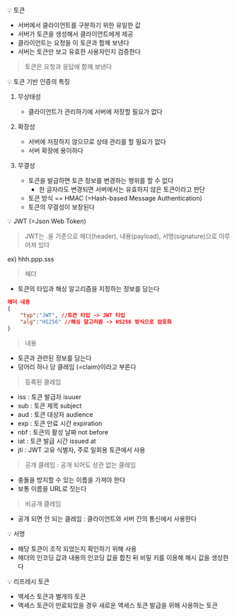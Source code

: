 # 

<aside>
💡 토큰

</aside>

- 서버에서 클라이언트를 구분하기 위한 유일한 값
- 서버가 토큰을 생성해서 클라이언트에게 제공
- 클라이언트는 요청을 이 토큰과 함께 보낸다
- 서버는 토큰만 보고 유효한 사용자인지 검증한다

> 토큰은 요청과 응답에 함께 보낸다
> 

<aside>
💡 토큰 기반 인증의 특징

</aside>

1. 무상태성
    - 클라이언트가 관리하기에 서버에 저장할 필요가 없다
    
2. 확장성
    - 서버에 저장하지 않으므로 상태 관리를 할 필요가 없다
    - 서버 확장에 용이하다
    
3. 무결성
    - 토큰을 발급하면 토큰 정보를 변경하는 행위를 할 수 없다
        - 한 글자라도 변경되면 서버에서는 유효하지 않은 토큰이라고 판단
    - 토큰 방식 == HMAC (=Hash-based Message Authentication)
    - 토큰의 무결성이 보장된다
    

<aside>
💡 JWT (=Json Web Token)

</aside>

> JWT는 .을 기준으로 헤더(header), 내용(payload), 서명(signature)으로 이루어져 있다
> 

ex) hhh.ppp.sss

> 헤더
> 
- 토큰의 타입과 해싱 알고리즘을 지정하는 정보를 담는다

```json
헤더 내용
{
	"typ":"JWT", //토큰 타입 -> JWT 타입
	"alg":"HS256" //해싱 알고리즘 -> HS256 방식으로 암호화
}
```

> 내용
> 
- 토큰과 관련된 정보를 담는다
- 덩어리 하나 당 클레임 (=claim)이라고 부른다

> 등록된 클레임
> 
- iss : 토큰 발급자 isuuer
- sub : 토큰 제목 subject
- aud : 토큰 대상자 audience
- exp : 토큰 만료 시간 expiration
- nbf : 토큰의 활성 날짜 not before
- iat : 토큰 발급 시간 issued at
- jti : JWT 고유 식별자, 주로 일회용 토큰에서 사용

> 공개 클레임 : 공개 되어도 상관 없는 클레임
> 
- 충돌을 방지할 수 있는 이름을 가져야 한다
- 보통 이름을 URL로 짓는다

> 비공개 클레임
> 
- 공개 되면 안 되는 클레임 : 클라이언트와 서버 간의 통신에서 사용한다

<aside>
💡 서명

</aside>

- 해당 토큰이 조작 되었는지 확인하기 위해 사용
- 헤더의 인코딩 값과 내용의 인코딩 값을 합친 뒤 비밀 키를 이용해 해시 값을 생성한다

<aside>
💡 리프레시 토큰

</aside>

- 액세스 토큰과 별개의 토큰
- 액세스 토큰이 만료되었을 경우 새로운 액세스 토큰 발급을 위해 사용하는 토큰
